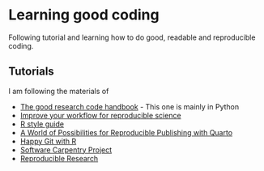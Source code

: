 # Learning good coding
Following tutorial and learning how to do good, readable and reproducible coding.

## Tutorials
I am following the materials of
- [The good research code handbook](https://goodresearch.dev/tidy) - This one is mainly in Python
- [Improve your workflow for reproducible science](https://mine-cr.com/talk/2021-improve-workflow-repro-science-oss/)
- [R style guide](http://adv-r.had.co.nz/Style.html)
- [A World of Possibilities for Reproducible Publishing with Quarto](https://mine-cetinkaya-rundel.github.io/quarto-world-of-possibilities-jsm24/)
- [Happy Git with R](http://happygitwithr.com/)
- [Software Carpentry Project](http://software-carpentry.org/)
- [Reproducible Research](https://www.biostat.wisc.edu/~kbroman/presentations/repro_research_withnotes.pdf)
